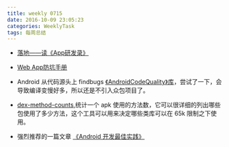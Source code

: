 ```yaml
---
title: weekly 0715
date: 2016-10-09 23:05:23
categories: WeeklyTask
tags: 每周总结
---
```

* [落地——读《App研发录》]( http://www.jianshu.com/p/ea48332c82af)

* [Web App防坑手册](https://segmentfault.com/a/1190000005864691)

* Android 从代码源头上 findbugs [《AndroidCodeQuality》库](https://github.com/MasonLiuChn/AndroidCodeQuality)，尝试了一下，会导致编译变慢好多，所以还是不引入众包项目了。

* [dex-method-counts](https://github.com/mihaip/dex-method-counts),统计一个 apk 使用的方法数，它可以很详细的列出哪些包使用了多少方法，这个工具可以用来决定哪些类库可以在 65k 限制之下使用。

* 强烈推荐的一篇文章 [《Android 开发最佳实践》](https://github.com/futurice/android-best-practices/blob/master/translations/Chinese/README.cn.md)
